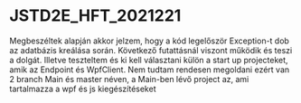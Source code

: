# JSTD2E_HFT_2021221
Megbeszéltek alapján akkor jelzem, hogy a kód legelőször Exception-t dob az adatbázis kreálása során. Következő futattásnál viszont működik és teszi a dolgát.
Illetve teszteltem és ki kell választani külön a start up projecteket, amik az Endpoint és WpfClient. Nem tudtam rendesen megoldani ezért van 2 branch Main és master néven, a Main-ben lévő project az, ami tartalmazza a wpf és js kiegészítéseket
